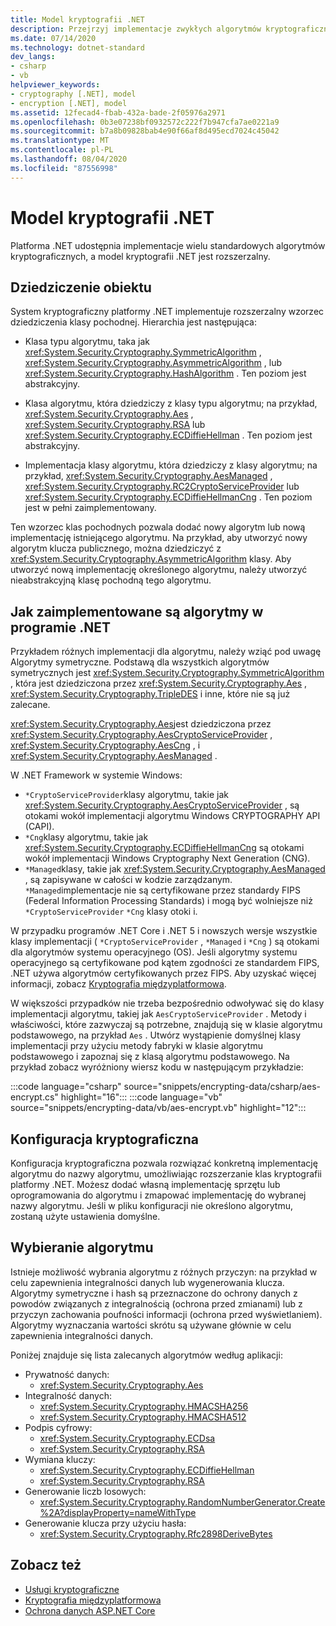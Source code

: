 ```yaml
---
title: Model kryptografii .NET
description: Przejrzyj implementacje zwykłych algorytmów kryptograficznych w programie .NET. Zapoznaj się z rozszerzalnym modelem kryptografii dziedziczenia obiektów, projektem strumienia i konfiguracją &.
ms.date: 07/14/2020
ms.technology: dotnet-standard
dev_langs:
- csharp
- vb
helpviewer_keywords:
- cryptography [.NET], model
- encryption [.NET], model
ms.assetid: 12fecad4-fbab-432a-bade-2f05976a2971
ms.openlocfilehash: 0b3e07238bf0932572c222f7b947cfa7ae0221a9
ms.sourcegitcommit: b7a8b09828bab4e90f66af8d495ecd7024c45042
ms.translationtype: MT
ms.contentlocale: pl-PL
ms.lasthandoff: 08/04/2020
ms.locfileid: "87556998"
---
```

# <a name="net-cryptography-model"></a>Model kryptografii .NET

Platforma .NET udostępnia implementacje wielu standardowych algorytmów kryptograficznych, a model kryptografii .NET jest rozszerzalny.

## <a name="object-inheritance"></a>Dziedziczenie obiektu

System kryptograficzny platformy .NET implementuje rozszerzalny wzorzec dziedziczenia klasy pochodnej. Hierarchia jest następująca:

- Klasa typu algorytmu, taka jak <xref:System.Security.Cryptography.SymmetricAlgorithm> , <xref:System.Security.Cryptography.AsymmetricAlgorithm> , lub <xref:System.Security.Cryptography.HashAlgorithm> . Ten poziom jest abstrakcyjny.

- Klasa algorytmu, która dziedziczy z klasy typu algorytmu; na przykład, <xref:System.Security.Cryptography.Aes> , <xref:System.Security.Cryptography.RSA> lub <xref:System.Security.Cryptography.ECDiffieHellman> . Ten poziom jest abstrakcyjny.

- Implementacja klasy algorytmu, która dziedziczy z klasy algorytmu; na przykład, <xref:System.Security.Cryptography.AesManaged> , <xref:System.Security.Cryptography.RC2CryptoServiceProvider> lub <xref:System.Security.Cryptography.ECDiffieHellmanCng> . Ten poziom jest w pełni zaimplementowany.

Ten wzorzec klas pochodnych pozwala dodać nowy algorytm lub nową implementację istniejącego algorytmu. Na przykład, aby utworzyć nowy algorytm klucza publicznego, można dziedziczyć z <xref:System.Security.Cryptography.AsymmetricAlgorithm> klasy. Aby utworzyć nową implementację określonego algorytmu, należy utworzyć nieabstrakcyjną klasę pochodną tego algorytmu.

## <a name="how-algorithms-are-implemented-in-net"></a>Jak zaimplementowane są algorytmy w programie .NET

Przykładem różnych implementacji dla algorytmu, należy wziąć pod uwagę Algorytmy symetryczne. Podstawą dla wszystkich algorytmów symetrycznych jest <xref:System.Security.Cryptography.SymmetricAlgorithm> , która jest dziedziczona przez <xref:System.Security.Cryptography.Aes> , <xref:System.Security.Cryptography.TripleDES> i inne, które nie są już zalecane.

<xref:System.Security.Cryptography.Aes>jest dziedziczona przez <xref:System.Security.Cryptography.AesCryptoServiceProvider> , <xref:System.Security.Cryptography.AesCng> , i <xref:System.Security.Cryptography.AesManaged> .

W .NET Framework w systemie Windows:

* `*CryptoServiceProvider`klasy algorytmu, takie jak <xref:System.Security.Cryptography.AesCryptoServiceProvider> , są otokami wokół implementacji algorytmu Windows CRYPTOGRAPHY API (CAPI).
* `*Cng`klasy algorytmu, takie jak <xref:System.Security.Cryptography.ECDiffieHellmanCng> są otokami wokół implementacji Windows Cryptography Next Generation (CNG).
* `*Managed`klasy, takie jak <xref:System.Security.Cryptography.AesManaged> , są zapisywane w całości w kodzie zarządzanym. `*Managed`implementacje nie są certyfikowane przez standardy FIPS (Federal Information Processing Standards) i mogą być wolniejsze niż `*CryptoServiceProvider` `*Cng` klasy otoki i.

W przypadku programów .NET Core i .NET 5 i nowszych wersje wszystkie klasy implementacji ( `*CryptoServiceProvider` , `*Managed` i `*Cng` ) są otokami dla algorytmów systemu operacyjnego (OS). Jeśli algorytmy systemu operacyjnego są certyfikowane pod kątem zgodności ze standardem FIPS, .NET używa algorytmów certyfikowanych przez FIPS. Aby uzyskać więcej informacji, zobacz [Kryptografia międzyplatformowa](cross-platform-cryptography.md).

W większości przypadków nie trzeba bezpośrednio odwoływać się do klasy implementacji algorytmu, takiej jak `AesCryptoServiceProvider` . Metody i właściwości, które zazwyczaj są potrzebne, znajdują się w klasie algorytmu podstawowego, na przykład `Aes` . Utwórz wystąpienie domyślnej klasy implementacji przy użyciu metody fabryki w klasie algorytmu podstawowego i zapoznaj się z klasą algorytmu podstawowego. Na przykład zobacz wyróżniony wiersz kodu w następującym przykładzie:

:::code language="csharp" source="snippets/encrypting-data/csharp/aes-encrypt.cs" highlight="16":::
:::code language="vb" source="snippets/encrypting-data/vb/aes-encrypt.vb" highlight="12":::

## <a name="cryptographic-configuration"></a>Konfiguracja kryptograficzna

Konfiguracja kryptograficzna pozwala rozwiązać konkretną implementację algorytmu do nazwy algorytmu, umożliwiając rozszerzanie klas kryptografii platformy .NET. Możesz dodać własną implementację sprzętu lub oprogramowania do algorytmu i zmapować implementację do wybranej nazwy algorytmu. Jeśli w pliku konfiguracji nie określono algorytmu, zostaną użyte ustawienia domyślne.

## <a name="choosing-an-algorithm"></a>Wybieranie algorytmu

Istnieje możliwość wybrania algorytmu z różnych przyczyn: na przykład w celu zapewnienia integralności danych lub wygenerowania klucza. Algorytmy symetryczne i hash są przeznaczone do ochrony danych z powodów związanych z integralnością (ochrona przed zmianami) lub z przyczyn zachowania poufności informacji (ochrona przed wyświetlaniem). Algorytmy wyznaczania wartości skrótu są używane głównie w celu zapewnienia integralności danych.

Poniżej znajduje się lista zalecanych algorytmów według aplikacji:

- Prywatność danych:
  - <xref:System.Security.Cryptography.Aes>
- Integralność danych:
  - <xref:System.Security.Cryptography.HMACSHA256>
  - <xref:System.Security.Cryptography.HMACSHA512>
- Podpis cyfrowy:
  - <xref:System.Security.Cryptography.ECDsa>
  - <xref:System.Security.Cryptography.RSA>
- Wymiana kluczy:
  - <xref:System.Security.Cryptography.ECDiffieHellman>
  - <xref:System.Security.Cryptography.RSA>
- Generowanie liczb losowych:
  - <xref:System.Security.Cryptography.RandomNumberGenerator.Create%2A?displayProperty=nameWithType>
- Generowanie klucza przy użyciu hasła:
  - <xref:System.Security.Cryptography.Rfc2898DeriveBytes>

## <a name="see-also"></a>Zobacz też

- [Usługi kryptograficzne](cryptographic-services.md)
- [Kryptografia międzyplatformowa](cross-platform-cryptography.md)
- [Ochrona danych ASP.NET Core](/aspnet/core/security/data-protection/introduction)
